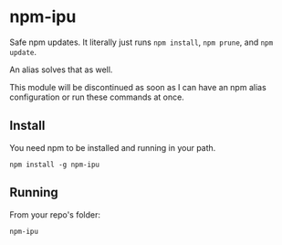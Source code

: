# npm-ipu
Safe npm updates. It literally just runs `npm install`, `npm prune`, and `npm update`.

An alias solves that as well.

This module will be discontinued as soon as I can have an npm alias configuration or run these commands at once.

## Install

You need npm to be installed and running in your path.

```shell
npm install -g npm-ipu
```

## Running

From your repo's folder:

```
npm-ipu
```

